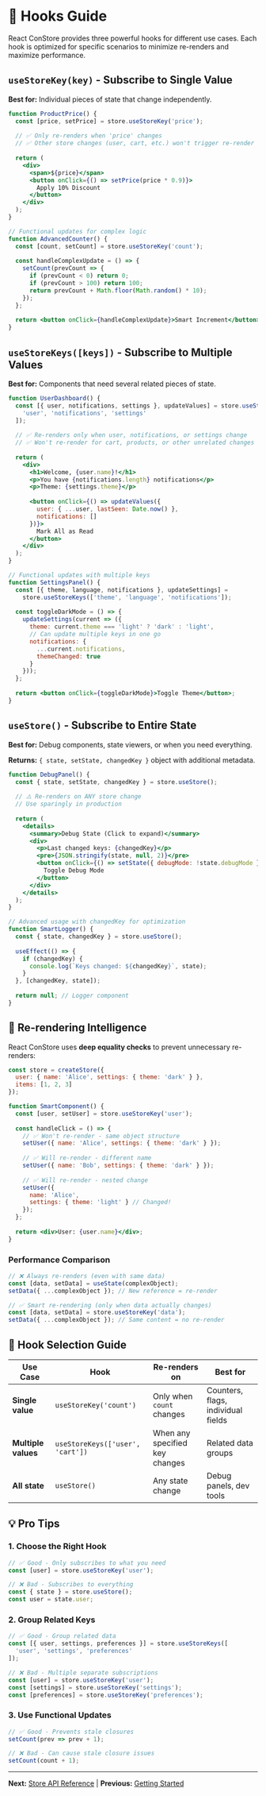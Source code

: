 # 🎣 Hooks Guide

React ConStore provides three powerful hooks for different use cases. Each hook is optimized for specific scenarios to minimize re-renders and maximize performance.

## `useStoreKey(key)` - Subscribe to Single Value

**Best for:** Individual pieces of state that change independently.

```jsx
function ProductPrice() {
  const [price, setPrice] = store.useStoreKey('price');
  
  // ✅ Only re-renders when 'price' changes
  // ✅ Other store changes (user, cart, etc.) won't trigger re-render
  
  return (
    <div>
      <span>${price}</span>
      <button onClick={() => setPrice(price * 0.9)}>
        Apply 10% Discount
      </button>
    </div>
  );
}

// Functional updates for complex logic
function AdvancedCounter() {
  const [count, setCount] = store.useStoreKey('count');
  
  const handleComplexUpdate = () => {
    setCount(prevCount => {
      if (prevCount < 0) return 0;
      if (prevCount > 100) return 100;
      return prevCount + Math.floor(Math.random() * 10);
    });
  };
  
  return <button onClick={handleComplexUpdate}>Smart Increment</button>;
}
```

## `useStoreKeys([keys])` - Subscribe to Multiple Values

**Best for:** Components that need several related pieces of state.

```jsx
function UserDashboard() {
  const [{ user, notifications, settings }, updateValues] = store.useStoreKeys([
    'user', 'notifications', 'settings'
  ]);
  
  // ✅ Re-renders only when user, notifications, or settings change
  // ✅ Won't re-render for cart, products, or other unrelated changes
  
  return (
    <div>
      <h1>Welcome, {user.name}!</h1>
      <p>You have {notifications.length} notifications</p>
      <p>Theme: {settings.theme}</p>
      
      <button onClick={() => updateValues({
        user: { ...user, lastSeen: Date.now() },
        notifications: []
      })}>
        Mark All as Read
      </button>
    </div>
  );
}

// Functional updates with multiple keys
function SettingsPanel() {
  const [{ theme, language, notifications }, updateSettings] = 
    store.useStoreKeys(['theme', 'language', 'notifications']);
  
  const toggleDarkMode = () => {
    updateSettings(current => ({
      theme: current.theme === 'light' ? 'dark' : 'light',
      // Can update multiple keys in one go
      notifications: {
        ...current.notifications,
        themeChanged: true
      }
    }));
  };
  
  return <button onClick={toggleDarkMode}>Toggle Theme</button>;
}
```

## `useStore()` - Subscribe to Entire State

**Best for:** Debug components, state viewers, or when you need everything.

**Returns:** `{ state, setState, changedKey }` object with additional metadata.

```jsx
function DebugPanel() {
  const { state, setState, changedKey } = store.useStore();
  
  // ⚠️ Re-renders on ANY store change
  // Use sparingly in production
  
  return (
    <details>
      <summary>Debug State (Click to expand)</summary>
      <div>
        <p>Last changed keys: {changedKey}</p>
        <pre>{JSON.stringify(state, null, 2)}</pre>
        <button onClick={() => setState({ debugMode: !state.debugMode })}>
          Toggle Debug Mode
        </button>
      </div>
    </details>
  );
}

// Advanced usage with changedKey for optimization
function SmartLogger() {
  const { state, changedKey } = store.useStore();
  
  useEffect(() => {
    if (changedKey) {
      console.log(`Keys changed: ${changedKey}`, state);
    }
  }, [changedKey, state]);
  
  return null; // Logger component
}
```

## 🔄 Re-rendering Intelligence

React ConStore uses **deep equality checks** to prevent unnecessary re-renders:

```jsx
const store = createStore({
  user: { name: 'Alice', settings: { theme: 'dark' } },
  items: [1, 2, 3]
});

function SmartComponent() {
  const [user, setUser] = store.useStoreKey('user');
  
  const handleClick = () => {
    // ✅ Won't re-render - same object structure
    setUser({ name: 'Alice', settings: { theme: 'dark' } });
    
    // ✅ Will re-render - different name
    setUser({ name: 'Bob', settings: { theme: 'dark' } });
    
    // ✅ Will re-render - nested change
    setUser({ 
      name: 'Alice', 
      settings: { theme: 'light' } // Changed!
    });
  };
  
  return <div>User: {user.name}</div>;
}
```

### Performance Comparison

```jsx
// ❌ Always re-renders (even with same data)
const [data, setData] = useState(complexObject);
setData({ ...complexObject }); // New reference = re-render

// ✅ Smart re-rendering (only when data actually changes)
const [data, setData] = store.useStoreKey('data');
setData({ ...complexObject }); // Same content = no re-render
```

## 🎯 Hook Selection Guide

| Use Case | Hook | Re-renders on | Best for |
|----------|------|---------------|----------|
| **Single value** | `useStoreKey('count')` | Only when `count` changes | Counters, flags, individual fields |
| **Multiple values** | `useStoreKeys(['user', 'cart'])` | When any specified key changes | Related data groups |
| **All state** | `useStore()` | Any state change | Debug panels, dev tools |

## 💡 Pro Tips

### 1. Choose the Right Hook
```jsx
// ✅ Good - Only subscribes to what you need
const [user] = store.useStoreKey('user');

// ❌ Bad - Subscribes to everything
const { state } = store.useStore();
const user = state.user;
```

### 2. Group Related Keys
```jsx
// ✅ Good - Group related data
const [{ user, settings, preferences }] = store.useStoreKeys([
  'user', 'settings', 'preferences'
]);

// ❌ Bad - Multiple separate subscriptions
const [user] = store.useStoreKey('user');
const [settings] = store.useStoreKey('settings');
const [preferences] = store.useStoreKey('preferences');
```

### 3. Use Functional Updates
```jsx
// ✅ Good - Prevents stale closures
setCount(prev => prev + 1);

// ❌ Bad - Can cause stale closure issues
setCount(count + 1);
```

---

**Next:** [Store API Reference](store-api.md) | **Previous:** [Getting Started](getting-started.md)